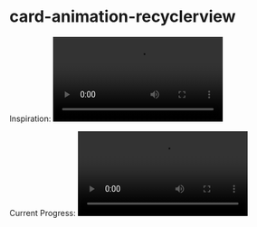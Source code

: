 # card-animation-recyclerview

Inspiration:
<video src="https://user-images.githubusercontent.com/8788181/209618120-f50d6105-240a-41f8-ae78-9c1ea6de9844.mp4"></video>


Current Progress:
<video src="https://user-images.githubusercontent.com/8788181/209578345-bc1f58eb-a138-4c44-b84c-da61ff7fd701.mp4"></video>


